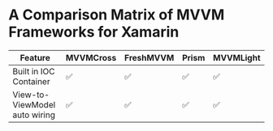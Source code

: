 # A Comparison Matrix of MVVM Frameworks for Xamarin

<link href="style.css" rel="stylesheet"></link>

|Feature|MVVMCross|FreshMVVM|Prism|MVVMLight|
|---------|---------|---------|-----|---------|
|Built in IOC Container|:white_check_mark:|:white_check_mark:|:white_check_mark:|:white_check_mark:|
|View-to-ViewModel auto wiring|:white_check_mark:|:white_check_mark:|:white_check_mark:|:white_check_mark:|

